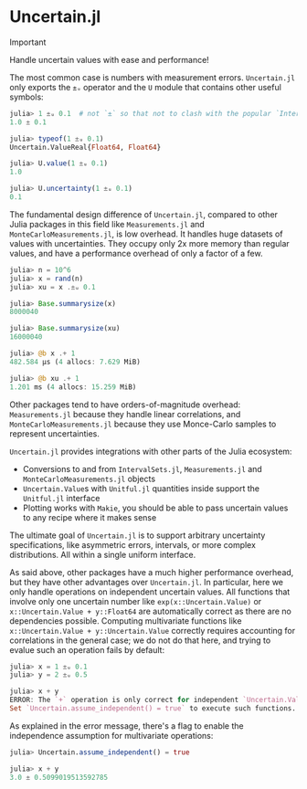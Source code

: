 # Uncertain.jl

> [!IMPORTANT]
> Handle uncertain values with ease and performance!

The most common case is numbers with measurement errors. `Uncertain.jl` only exports the `±ᵤ` operator and the `U` module that contains other useful symbols:
```julia
julia> 1 ±ᵤ 0.1  # not `±` so that not to clash with the popular `IntervalSets.jl` package
1.0 ± 0.1

julia> typeof(1 ±ᵤ 0.1)
Uncertain.ValueReal{Float64, Float64}

julia> U.value(1 ±ᵤ 0.1)
1.0

julia> U.uncertainty(1 ±ᵤ 0.1)
0.1
```

The fundamental design difference of `Uncertain.jl`, compared to other Julia packages in this field like `Measurements.jl` and `MonteCarloMeasurements.jl`, is low overhead. It handles huge datasets of values with uncertainties. They occupy only 2x more memory than regular values, and have a performance overhead of only a factor of a few.
```julia
julia> n = 10^6
julia> x = rand(n)
julia> xu = x .±ᵤ 0.1

julia> Base.summarysize(x)
8000040

julia> Base.summarysize(xu)
16000040

julia> @b x .+ 1
482.584 μs (4 allocs: 7.629 MiB)

julia> @b xu .+ 1
1.201 ms (4 allocs: 15.259 MiB)
```
Other packages tend to have orders-of-magnitude overhead: `Measurements.jl` because they handle linear correlations, and `MonteCarloMeasurements.jl` because they use Monce-Carlo samples to represent uncertainties.

`Uncertain.jl` provides integrations with other parts of the Julia ecosystem:
- Conversions to and from `IntervalSets.jl`, `Measurements.jl` and `MonteCarloMeasurements.jl` objects
- `Uncertain.Value`s with `Unitful.jl` quantities inside support the `Unitful.jl` interface
- Plotting works with `Makie`, you should be able to pass uncertain values to any recipe where it makes sense

The ultimate goal of `Uncertain.jl` is to support arbitrary uncertainty specifications, like asymmetric errors, intervals, or more complex distributions. All within a single uniform interface.

As said above, other packages have a much higher performance overhead, but they have other advantages over `Uncertain.jl`. In particular, here we only handle operations on independent uncertain values. All functions that involve only one uncertain number like `exp(x::Uncertain.Value)` or `x::Uncertain.Value + y::Float64` are automatically correct as there are no dependencies possible. Computing multivariate functions like `x::Uncertain.Value + y::Uncertain.Value` correctly requires accounting for correlations in the general case; we do not do that here, and trying to evalue such an operation fails by default:
```julia
julia> x = 1 ±ᵤ 0.1
julia> y = 2 ±ᵤ 0.5

julia> x + y
ERROR: The `+` operation is only correct for independent `Uncertain.Value`s, and we have no way to prove the independence automatically.
Set `Uncertain.assume_independent() = true` to execute such functions.
```
As explained in the error message, there's a flag to enable the independence assumption for multivariate operations:
```julia
julia> Uncertain.assume_independent() = true

julia> x + y
3.0 ± 0.5099019513592785
```
